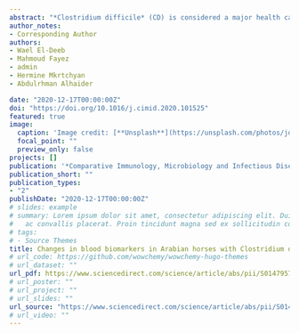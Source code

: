 ```yaml
---
abstract: "*Clostridium difficile* (CD) is considered a major health care problem both in developing and developed countries; frequently reported to be associated with enterocolitis and diarrhea in horses and other animals. In this study, we examined acute phase response (APR), cytokines response, neopterin (NP) procalcitonin (PCT) production and oxidative stress condition in horses and foals with *C. difficile*-induced enterocolitis (CDIE) and evaluated the effectiveness of these parameters as biomarkers for the disease. A total of 407 Arabian horses in 35 stables were examined between January 2017 to December 2018. Only 24 out of 407 horses showed two or more signs of CDIE. The blood level of serum amyloid A (SAA), haptoglobin (HP), proinflammatory cytokines (TNF-α, IL-6 and IL1-β), serum malondialdehyde (MDA), PCT and NPT in horses with CDIE were higher than in healthy horses. Nevertheless, the levels of nitric oxide (NO), superoxide dismutase (SOD) and total antioxidant concentration (TAC) were considerably lower in diseased horses compared to those that were healthy. The ROC curves for eleven selected blood parameters, both in healthy horses and horses with CDIE demonstrated that all examined blood markers had significant levels of differentiation between CDIE cases and healthy controls (AUC >87.5). The data in this study suggest that the evaluation of acute-phase proteins, cytokines, PCT, NPT, and oxidative stress biomarkers may well be used as a tool for diagnosis and assessment of CDIE and in disease pathogenesis in Arabian horses."
author_notes:
- Corresponding Author
authors:
- Wael El-Deeb
- Mahmoud Fayez
- admin
- Hermine Mkrtchyan
- Abdulrhman Alhaider

date: "2020-12-17T00:00:00Z"
doi: "https://doi.org/10.1016/j.cimid.2020.101525"
featured: true
image:
  caption: 'Image credit: [**Unsplash**](https://unsplash.com/photos/jdD8gXaTZsc)'
  focal_point: ""
  preview_only: false
projects: []
publication: '*Comparative Immunology, Microbiology and Infectious Diseases, 73,*  101525'
publication_short: ""
publication_types:
- "2"
publishDate: "2020-12-17T00:00:00Z"
# slides: example
# summary: Lorem ipsum dolor sit amet, consectetur adipiscing elit. Duis posuere tellus
#   ac convallis placerat. Proin tincidunt magna sed ex sollicitudin condimentum.
# tags:
# - Source Themes
title: Changes in blood biomarkers in Arabian horses with Clostridium difficile-induced enterocolitis
# url_code: https://github.com/wowchemy/wowchemy-hugo-themes
# url_dataset: ""
url_pdf: https://www.sciencedirect.com/science/article/abs/pii/S0147957120301144?via%3Dihub
# url_poster: ""
# url_project: ""
# url_slides: ""
url_source: "https://www.sciencedirect.com/science/article/abs/pii/S0147957120301144?via%3Dihub"
# url_video: ""
---
```

